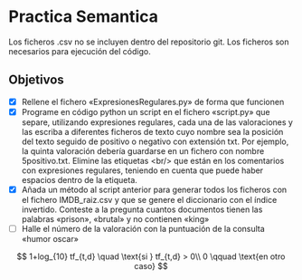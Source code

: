 # Practica Semantica

<div class="alert alert-danger" role="alert">
  Los ficheros .csv no se incluyen dentro del repositorio git. Los ficheros son necesarios para ejecución del código.
</div>

## Objetivos 
- [x] Rellene el fichero «ExpresionesRegulares.py» de forma que funcionen
- [x] Programe en código python un script en el fichero «script.py» que separe, utilizando expresiones regulares,
cada una de las valoraciones y las escriba a diferentes ficheros de texto cuyo nombre sea la posición del
texto seguido de positivo o negativo con extensión txt. Por ejemplo, la quinta valoración debería guardarse
en un fichero con nombre 5positivo.txt. Elimine las etiquetas \<br/\> que están en los comentarios con
expresiones regulares, teniendo en cuenta que puede haber espacios dentro de la etiqueta.
- [x] Añada un método al script anterior para generar todos los ficheros con el fichero IMDB\_raiz.csv y que se
genere el diccionario con el índice invertido. Conteste a la pregunta cuantos documentos tienen las palabras
«prison», «brutal» y no contienen «king»
- [ ] Halle el número de la valoración con la puntuación de la consulta «humor oscar»

$$
1+log_{10} tf_{t,d} \quad \text{si } tf_{t,d} > 0\\
0 \qquad  \text{en otro caso}
$$ 